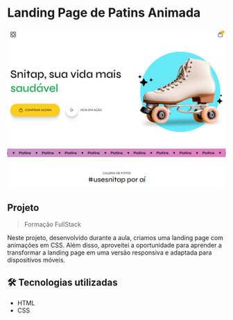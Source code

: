 # Landing Page de Patins Animada

<div align="center">
    <img src="./.github/print-readme.png" alt="preview">
</div>

## Projeto
> Formação FullStack

Neste projeto, desenvolvido durante a aula, criamos uma landing page com animações em CSS. Além disso, aproveitei a oportunidade para aprender a transformar a landing page em uma versão responsiva e adaptada para dispositivos móveis.


## 🛠️ Tecnologias utilizadas

- HTML
- CSS
